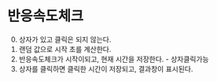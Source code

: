 # 반응속도체크

0. 상자가 있고 클릭은 되지 않는다.
1. 랜덤 값으로 시작 초를 계산한다.
2. 반응속도체크가 시작이되고, 현재 시간을 저장한다. - 상자클릭가능
4. 상자를 클릭하면 클릭한 시간이 저장되고, 결과창이 표시된다.